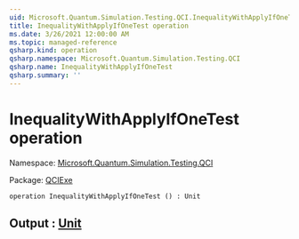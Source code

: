 ```yaml
---
uid: Microsoft.Quantum.Simulation.Testing.QCI.InequalityWithApplyIfOneTest
title: InequalityWithApplyIfOneTest operation
ms.date: 3/26/2021 12:00:00 AM
ms.topic: managed-reference
qsharp.kind: operation
qsharp.namespace: Microsoft.Quantum.Simulation.Testing.QCI
qsharp.name: InequalityWithApplyIfOneTest
qsharp.summary: ''
---
```


# InequalityWithApplyIfOneTest operation

Namespace: [Microsoft.Quantum.Simulation.Testing.QCI](xref:Microsoft.Quantum.Simulation.Testing.QCI)

Package: [QCIExe](https://nuget.org/packages/QCIExe)




```qsharp
operation InequalityWithApplyIfOneTest () : Unit
```


## Output : [Unit](xref:microsoft.quantum.lang-ref.unit)

